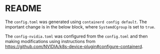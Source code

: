 # README
The `config.toml` was generated using `containerd config default`.  The important change is in the below block, where `SystemdCgroup` is set to `true`.

The `config-nvidia.toml` was configured from the `config.toml` and then making modifications using instructions from <https://github.com/NVIDIA/k8s-device-plugin#configure-containerd>.
